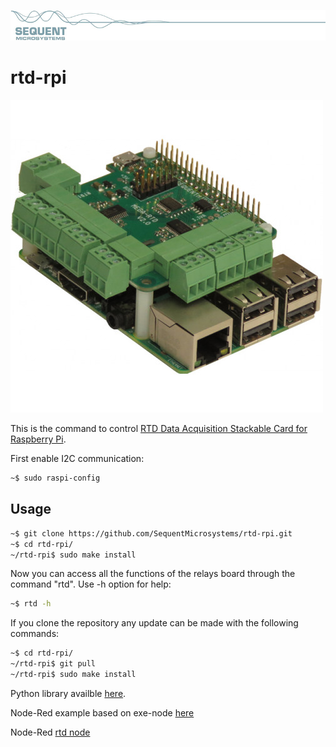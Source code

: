 [![rtd-rpi](readmeres/sequent.jpg)](https://www.sequentmicrosystems.com)

# rtd-rpi
![rtd](readmeres/rtd.jpg)

This is the command to control [RTD Data Acquisition Stackable Card for Raspberry Pi](https://sequentmicrosystems.com/product/rtd-data-acquisition-stackable-card-for-rpi/).

First enable I2C communication:
```bash
~$ sudo raspi-config
```

## Usage

```bash
~$ git clone https://github.com/SequentMicrosystems/rtd-rpi.git
~$ cd rtd-rpi/
~/rtd-rpi$ sudo make install
```

Now you can access all the functions of the relays board through the command "rtd". Use -h option for help:
```bash
~$ rtd -h
```

If you clone the repository any update can be made with the following commands:

```bash
~$ cd rtd-rpi/  
~/rtd-rpi$ git pull
~/rtd-rpi$ sudo make install
```  

Python library availble [here](https://github.com/SequentMicrosystems/rtd-rpi/tree/master/python).

Node-Red example based on exe-node [here](https://github.com/SequentMicrosystems/rtd-rpi/tree/master/node-red)

Node-Red [rtd node](https://github.com/SequentMicrosystems/rtd-rpi/tree/master/node-red-contrib-sm-rtd)
